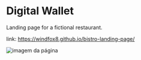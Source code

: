# Digital Wallet

Landing page for a fictional restaurant.

link: https://windfox8.github.io/bistro-landing-page/

![imagem da página](https://github.com/WindFox8/bistro-landing-page/blob/main/example.gif)




